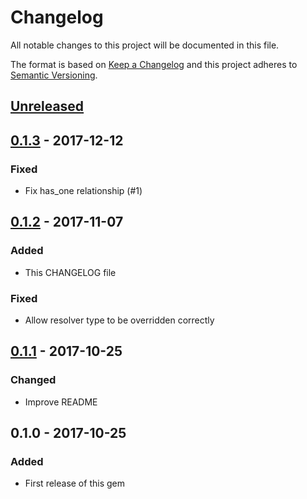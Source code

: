 # Changelog
All notable changes to this project will be documented in this file.

The format is based on [Keep a Changelog](http://keepachangelog.com/en/1.0.0/)
and this project adheres to [Semantic Versioning](http://semver.org/spec/v2.0.0.html).

## [Unreleased]

## [0.1.3] - 2017-12-12
### Fixed
- Fix has_one relationship (#1)

## [0.1.2] - 2017-11-07
### Added
- This CHANGELOG file

### Fixed
- Allow resolver type to be overridden correctly

## [0.1.1] - 2017-10-25
### Changed
- Improve README

## 0.1.0 - 2017-10-25
### Added
- First release of this gem

[Unreleased]: https://github.com/keepworks/graphql-sugar/compare/v0.1.3...HEAD
[0.1.3]: https://github.com/keepworks/graphql-sugar/compare/v0.1.2...v0.1.3
[0.1.2]: https://github.com/keepworks/graphql-sugar/compare/v0.1.1...v0.1.2
[0.1.1]: https://github.com/keepworks/graphql-sugar/compare/v0.1.0...v0.1.1
